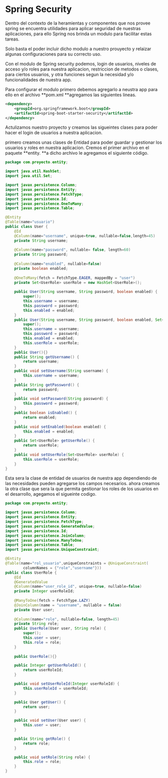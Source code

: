 # Spring Security

Dentro del contexto de la heramientas y componentes que nos provee spring se encuentra utilidades para aplicar seguridad de  nuestras aplicaciones, para ello Spring nos brinda un modulo para facilitar estas tareas.

Solo basta el poder incluir dicho modulo a nuestro prouyecto y relaizar algunas configuraciones para su correcto uso.

Con el modulo de Spring security podemos, login de usuarios, niveles de acceso y/o roles para nuestra aplicacion, restriccion  de metodos o clases, para ciertos usuarios, y otra funciones segun la necesidad y/o funcionalidades de nuestra app.

Para configurar el modulo primero debemos agregarlo a neustra app para ello en el archivo **pom.xml **agregamos las siguientes lineas.

```xml
<dependency>
    <groupId>org.springframework.boot</groupId>
    <artifactId>spring-boot-starter-security</artifactId>
</dependency>
```

  Actulizamos nuestro proyecto y creamos las sigueintes clases para poder hacer el login de usuarios a nuestra aplicacion.

primero creamos unas clases de Entidad para poder guardar y gestionar los usuarios y roles en nuestra aplicacion. Cremos el primer archivo en el paquete **entity. **a dicho archivo le agregamos el siguiente código.

```java
package com.proyecto.entity;

import java.util.HashSet;
import java.util.Set;

import javax.persistence.Column;
import javax.persistence.Entity;
import javax.persistence.FetchType;
import javax.persistence.Id;
import javax.persistence.OneToMany;
import javax.persistence.Table;

@Entity
@Table(name="usuario")
public class User {
	@Id
	@Column(name="username", unique=true, nullable=false,length=45)
	private String username;
	
	@Column(name="password", nullable= false, length=60)
	private String password;
	
	@Column(name="enabled", nullable=false)
	private boolean enabled;
	
	@OneToMany(fetch = FetchType.EAGER, mappedBy = "user")
	private Set<UserRole> userRole = new HashSet<UserRole>();
	
	public User(String username, String password, boolean enabled) {
		super();
		this.username = username;
		this.password = password;
		this.enabled = enabled;
	}
	public User(String username, String password, boolean enabled, Set<UserRole> userRole) {
		super();
		this.username = username;
		this.password = password;
		this.enabled = enabled;
		this.userRole = userRole;
	}
	public User(){}
	public String getUsername() {
		return username;
	}
	public void setUsername(String username) {
		this.username = username;
	}
	public String getPassword() {
		return password;
	}
	public void setPassword(String password) {
		this.password = password;
	}
	public boolean isEnabled() {
		return enabled;
	}
	public void setEnabled(boolean enabled) {
		this.enabled = enabled;
	}
	public Set<UserRole> getUserRole() {
		return userRole;
	}
	public void setUserRole(Set<UserRole> userRole) {
		this.userRole = userRole;
	}	
} 
```

Esta sera la clase de entidad de usuarios de nuestra app dependiendo de las necesidades pueden agregarse los campos necesarios. ahora creamos la otra clase que sera la que permita gestionar los roles de los usuarios en el desarrollo, agegamos el sigueinte codigo.

```java
package com.proyecto.entity;

import javax.persistence.Column;
import javax.persistence.Entity;
import javax.persistence.FetchType;
import javax.persistence.GeneratedValue;
import javax.persistence.Id;
import javax.persistence.JoinColumn;
import javax.persistence.ManyToOne;
import javax.persistence.Table;
import javax.persistence.UniqueConstraint;

@Entity
@Table(name="rol_usuario",uniqueConstraints = @UniqueConstraint(
		columnNames = {"role","username"}))
public class UserRole {
	@Id
	@GeneratedValue
	@Column(name="user_role_id", unique=true, nullable=false)
	private Integer userRoleId;
	
	@ManyToOne(fetch = FetchType.LAZY)
	@JoinColumn(name = "username", nullable = false)
	private User user;
	
	@Column(name="role", nullable=false, length=45)
	private String role;
	public UserRole(User user, String role) {
		super();
		this.user = user;
		this.role = role;
	}
	
	public UserRole(){}

	public Integer getUserRoleId() {
		return userRoleId;
	}

	public void setUserRoleId(Integer userRoleId) {
		this.userRoleId = userRoleId;
	}

	public User getUser() {
		return user;
	}

	public void setUser(User user) {
		this.user = user;
	}

	public String getRole() {
		return role;
	}

	public void setRole(String role) {
		this.role = role;
	}	
}
```



